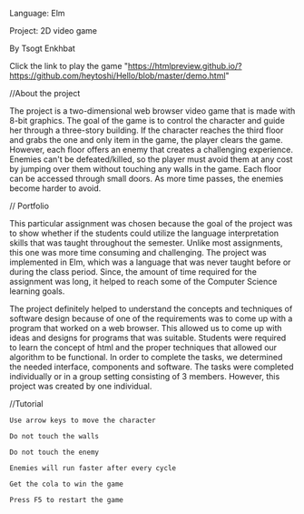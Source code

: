  Language: Elm
 
 Project: 2D video game
 
 By Tsogt Enkhbat
 
 Click the link to play the game "https://htmlpreview.github.io/?https://github.com/heytoshi/Hello/blob/master/demo.html"
 
 //About the project
 
  The project is a two-dimensional web browser video game that is made with 8-bit graphics. The goal of the game is to control the character and guide her through a three-story building. If the character reaches the third floor and grabs the one and only item in the game, the player clears the game. However, each floor offers an enemy that creates a challenging experience. Enemies can't be defeated/killed, so the player must avoid them at any cost by jumping over them without touching any walls in the game. Each floor can be accessed through small doors. As more time passes, the enemies become harder to avoid.
 
 // Portfolio
 
  This particular assignment was chosen because the goal of the project was to show whether if the students could utilize the language interpretation skills that was taught throughout the semester. Unlike most assignments, this one was more time consuming and challenging. The project was implemented in Elm, which was a language that was never taught before or during the class period. Since, the amount of time required for the assignment was long, it helped to reach some of the Computer Science learning goals.

  The project definitely helped to understand the concepts and techniques of software design because of one of the requirements was to come up with a program that worked on a web browser. This allowed us to come up with ideas and designs for programs that was suitable. Students were required to learn the concept of html and the proper techniques that allowed our algorithm to be functional. In order to complete the tasks, we determined the needed interface, components and software. The tasks were completed individually or in a group setting consisting of 3 members. However, this project was created by one individual.
  

//Tutorial

    Use arrow keys to move the character

    Do not touch the walls

    Do not touch the enemy

    Enemies will run faster after every cycle

    Get the cola to win the game

    Press F5 to restart the game
